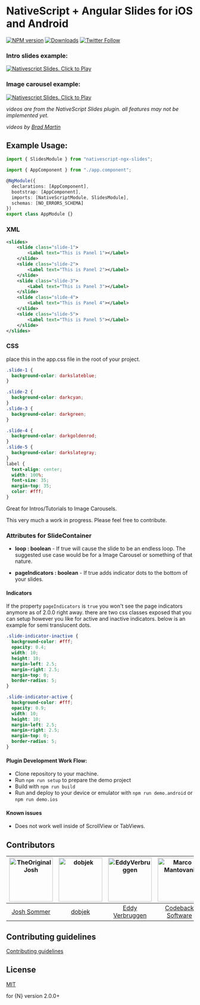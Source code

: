 # NativeScript + Angular Slides for iOS and Android

[![NPM version][npm-image]][npm-url]
[![Downloads][downloads-image]][npm-url]
[![Twitter Follow][twitter-image]][twitter-url]

[npm-image]: http://img.shields.io/npm/v/nativescript-ngx-slides.svg
[npm-url]: https://npmjs.org/package/nativescript-ngx-slides
[downloads-image]: http://img.shields.io/npm/dt/nativescript-ngx-slides.svg
[twitter-image]: https://img.shields.io/twitter/follow/_joshsommer.svg?style=social&label=Josh%20Sommer
[twitter-url]: https://twitter.com/_joshsommer

### Intro slides example:

[![Nativescript Slides. Click to Play](https://img.youtube.com/vi/kGby8qtSDjM/0.jpg)](https://www.youtube.com/embed/kGby8qtSDjM)

### Image carousel example:

[![Nativescript Slides. Click to Play](https://img.youtube.com/vi/RsEqGAKm62k/0.jpg)](https://www.youtube.com/embed/RsEqGAKm62k)

_videos are from the NativeScript Slides plugin. all features may not be implemented yet._

_videos by [Brad Martin](https://github.com/bradmartin)_

## Example Usage:

```ts
import { SlidesModule } from "nativescript-ngx-slides";

import { AppComponent } from "./app.component";

@NgModule({
  declarations: [AppComponent],
  bootstrap: [AppComponent],
  imports: [NativeScriptModule, SlidesModule],
  schemas: [NO_ERRORS_SCHEMA]
})
export class AppModule {}
```

### XML

```xml
<slides>
    <slide class="slide-1">
        <Label text="This is Panel 1"></Label>
    </slide>
    <slide class="slide-2">
        <Label text="This is Panel 2"></Label>
    </slide>
    <slide class="slide-3">
        <Label text="This is Panel 3"></Label>
    </slide>
    <slide class="slide-4">
        <Label text="This is Panel 4"></Label>
    </slide>
    <slide class="slide-5">
        <Label text="This is Panel 5"></Label>
    </slide>
</slides>
```

### CSS

place this in the app.css file in the root of your project.

```css
.slide-1 {
  background-color: darkslateblue;
}

.slide-2 {
  background-color: darkcyan;
}
.slide-3 {
  background-color: darkgreen;
}

.slide-4 {
  background-color: darkgoldenrod;
}
.slide-5 {
  background-color: darkslategray;
}
label {
  text-align: center;
  width: 100%;
  font-size: 35;
  margin-top: 35;
  color: #fff;
}
```

Great for Intros/Tutorials to Image Carousels.

This very much a work in progress. Please feel free to contribute.

### Attributes for SlideContainer

- **loop : boolean** - If true will cause the slide to be an endless loop. The suggested use case would be for a Image Carousel or something of that nature.

- **pageIndicators : boolean** - If true adds indicator dots to the bottom of your slides.

#### Indicators

If the property `pageIndicators` is `true` you won't see the page indicators anymore as of 2.0.0 right away. there are two css classes exposed that you can setup however you like for active and inactive indicators. below is an example for semi translucent dots.

```css
.slide-indicator-inactive {
  background-color: #fff;
  opacity: 0.4;
  width: 10;
  height: 10;
  margin-left: 2.5;
  margin-right: 2.5;
  margin-top: 0;
  border-radius: 5;
}

.slide-indicator-active {
  background-color: #fff;
  opacity: 0.9;
  width: 10;
  height: 10;
  margin-left: 2.5;
  margin-right: 2.5;
  margin-top: 0;
  border-radius: 5;
}
```

#### Plugin Development Work Flow:

- Clone repository to your machine.
- Run `npm run setup` to prepare the demo project
- Build with `npm run build`
- Run and deploy to your device or emulator with `npm run demo.android` or `npm run demo.ios`

#### Known issues

- Does not work well inside of ScrollView or TabViews.

## Contributors

| [<img alt="TheOriginalJosh" src="https://avatars.githubusercontent.com/u/1486275?v=3&s=117" width="117">](https://github.com/TheOriginalJosh) | [<img alt="dobjek" src="https://avatars.githubusercontent.com/u/353596?v=3&s=117" width="117">](https://github.com/dobjek) | [<img alt="EddyVerbruggen" src="https://avatars.githubusercontent.com/u/1426370?v=3&s=117" width="117">](https://github.com/EddyVerbruggen) | [<img alt="Marco Mantovani" src="https://avatars.githubusercontent.com/u/1965169?v=3&s=117" width="117">](https://github.com/codeback) |
| :-------------------------------------------------------------------------------------------------------------------------------------------: | :------------------------------------------------------------------------------------------------------------------------: | :-----------------------------------------------------------------------------------------------------------------------------------------: | :------------------------------------------------------------------------------------------------------------------------------------: |
|                                               [Josh Sommer](https://github.com/TheOriginalJosh)                                               |                                            [dobjek](https://github.com/dobjek)                                             |                                            [Eddy Verbruggen](https://github.com/EddyVerbruggen)                                             |                                            [Codeback Software](https://github.com/codeback)                                            |

## Contributing guidelines

[Contributing guidelines](https://github.com/TheOriginalJosh/nativescript-swiss-army-knife/blob/master/CONTRIBUTING.md)

## License

[MIT](/LICENSE)

for {N} version 2.0.0+
